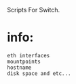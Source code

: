 Scripts For Switch.

  # info: 
    eth interfaces
    mountpoints
    hostname
    disk space and etc...
